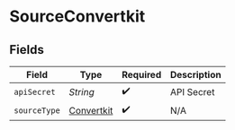 # SourceConvertkit


## Fields

| Field                                           | Type                                            | Required                                        | Description                                     |
| ----------------------------------------------- | ----------------------------------------------- | ----------------------------------------------- | ----------------------------------------------- |
| `apiSecret`                                     | *String*                                        | :heavy_check_mark:                              | API Secret                                      |
| `sourceType`                                    | [Convertkit](../../models/shared/Convertkit.md) | :heavy_check_mark:                              | N/A                                             |